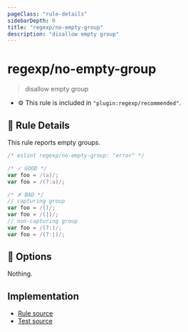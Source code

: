 ```yaml
---
pageClass: "rule-details"
sidebarDepth: 0
title: "regexp/no-empty-group"
description: "disallow empty group"
---
```

# regexp/no-empty-group

> disallow empty group

- :gear: This rule is included in `"plugin:regexp/recommended"`.

## :book: Rule Details

This rule reports empty groups.

<eslint-code-block >

```js
/* eslint regexp/no-empty-group: "error" */

/* ✓ GOOD */
var foo = /(a)/;
var foo = /(?:a)/;

/* ✗ BAD */
// capturing group
var foo = /()/;
var foo = /(|)/;
// non-capturing group
var foo = /(?:)/;
var foo = /(?:|)/;
```

</eslint-code-block>

## :wrench: Options

Nothing.

## Implementation

- [Rule source](https://github.com/ota-meshi/eslint-plugin-regexp/blob/master/lib/rules/no-empty-group.ts)
- [Test source](https://github.com/ota-meshi/eslint-plugin-regexp/blob/master/tests/lib/rules/no-empty-group.js)
